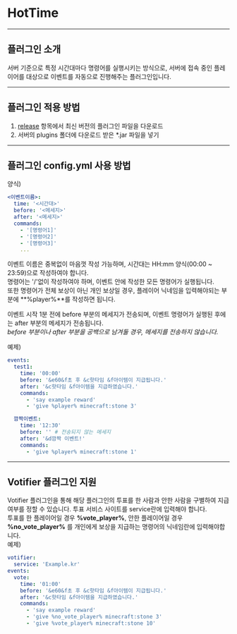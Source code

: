 HotTime
=============
----
플러그인 소개
-------------
서버 기준으로 특정 시간대마다 명령어를 실행시키는 방식으로, 서버에 접속 중인 플레이어를 대상으로 이벤트를 자동으로 진행해주는 플러그인입니다.

----
플러그인 적용 방법
-------------
1. [release](https://github.com/MineFactory-Resource/HotTime/releases) 항목에서 최신 버전의 플러그인 파일을 다운로드
2. 서버의 plugins 폴더에 다운로드 받은 *.jar 파일을 넣기

----
플러그인 config.yml 사용 방법
-------------
양식)
```yaml
<이벤트이름>:
  time: '<시간대>'
  before: '<메세지>'
  after: '<메세지>'
  commands:
    - '[명령어1]'
    - '[명령어2]'
    - '[명령어3]'
    ...
```
이벤트 이름은 중복없이 마음껏 작성 가능하며, 시간대는 HH:mm 양식(00:00 ~ 23:59)으로 작성하여야 합니다.  
명령어는 '/'없이 작성하여야 하며, 이벤트 안에 작성한 모든 명령어가 실행됩니다.  
또한 명령어가 전체 보상이 아닌 개인 보상일 경우, 플레이어 닉네임을 입력해야되는 부분에 **%player%**를 작성하면 됩니다.  
  
이벤트 시작 1분 전에 before 부분의 메세지가 전송되며, 이벤트 명령어가 실행된 후에는 after 부분의 메세지가 전송됩니다.  
_before 부분이나 after 부분을 공백으로 남겨둘 경우, 메세지를 전송하지 않습니다._

예제)
```yaml
events:
  test1:
    time: '00:00'
    before: '&e60&f초 후 &c핫타임 &f아이템이 지급됩니다.'
    after: '&c핫타임 &f아이템을 지급하였습니다.'
    commands:
      - 'say example reward'
      - 'give %player% minecraft:stone 3'

  깜짝이벤트:
    time: '12:30'
    before: '' # 전송되지 않는 메세지
    after: '&d깜짝 이벤트!'
    commands:
      - 'give %player% minecraft:stone 1'
```
----
Votifier 플러그인 지원
-------------

Votifier 플러그인을 통해 해당 플러그인의 투표를 한 사람과 안한 사람을 구별하여 지급여부를 정할 수 있습니다. 투표 서비스 사이트를 service란에 입력해야 합니다.  
투표를 한 플레이어일 경우 **%vote_player%**, 안한 플레이어일 경우 **%no_vote_player%** 를 개인에게 보상을 지급하는 명령어의 닉네임란에 입력해야합니다.  
예제)
```yaml
votifier:
  service: 'Example.kr'
events:
  vote:
    time: '01:00'
    before: '&e60&f초 후 &c핫타임 &f아이템이 지급됩니다.'
    after: '&c핫타임 &f아이템을 지급하였습니다.'
    commands:
      - 'say example reward'
      - 'give %no_vote_player% minecraft:stone 3'
      - 'give %vote_player% minecraft:stone 10'
```